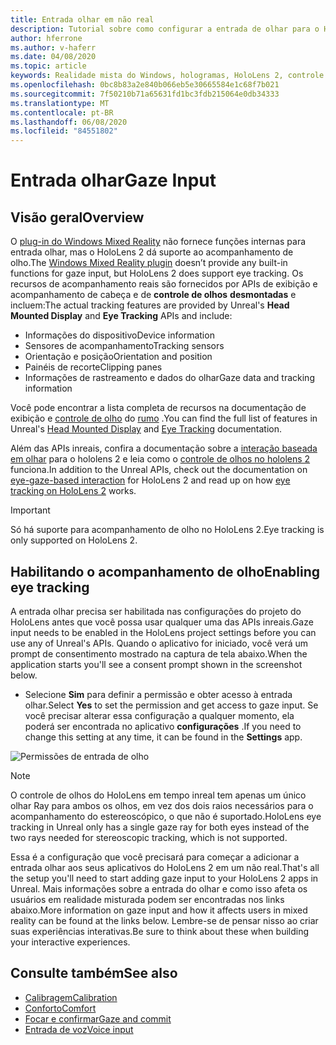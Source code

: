 ```yaml
---
title: Entrada olhar em não real
description: Tutorial sobre como configurar a entrada de olhar para o HoloLens e o mecanismo inreal
author: hferrone
ms.author: v-haferr
ms.date: 04/08/2020
ms.topic: article
keywords: Realidade mista do Windows, hologramas, HoloLens 2, controle de olho, entrada olhar, tela de montagem de cabeça, mecanismo inreal
ms.openlocfilehash: 0bc8b83a2e840b066eb5e30665584e1c68f7b021
ms.sourcegitcommit: 7f50210b71a65631fd1bc3fdb215064e0db34333
ms.translationtype: MT
ms.contentlocale: pt-BR
ms.lasthandoff: 06/08/2020
ms.locfileid: "84551802"
---
```

# <a name="gaze-input"></a><span data-ttu-id="a893b-104">Entrada olhar</span><span class="sxs-lookup"><span data-stu-id="a893b-104">Gaze Input</span></span>

## <a name="overview"></a><span data-ttu-id="a893b-105">Visão geral</span><span class="sxs-lookup"><span data-stu-id="a893b-105">Overview</span></span>

<span data-ttu-id="a893b-106">O [plug-in do Windows Mixed Reality](https://docs.unrealengine.com/Platforms/VR/WMR/index.html) não fornece funções internas para entrada olhar, mas o HoloLens 2 dá suporte ao acompanhamento de olho.</span><span class="sxs-lookup"><span data-stu-id="a893b-106">The [Windows Mixed Reality plugin](https://docs.unrealengine.com/Platforms/VR/WMR/index.html) doesn’t provide any built-in functions for gaze input, but HoloLens 2 does support eye tracking.</span></span> <span data-ttu-id="a893b-107">Os recursos de acompanhamento reais são fornecidos por APIs de exibição e acompanhamento de cabeça e de **controle de olhos** **desmontadas** e incluem:</span><span class="sxs-lookup"><span data-stu-id="a893b-107">The actual tracking features are provided by Unreal's **Head Mounted Display** and **Eye Tracking** APIs and include:</span></span>

- <span data-ttu-id="a893b-108">Informações do dispositivo</span><span class="sxs-lookup"><span data-stu-id="a893b-108">Device information</span></span>
- <span data-ttu-id="a893b-109">Sensores de acompanhamento</span><span class="sxs-lookup"><span data-stu-id="a893b-109">Tracking sensors</span></span>
- <span data-ttu-id="a893b-110">Orientação e posição</span><span class="sxs-lookup"><span data-stu-id="a893b-110">Orientation and position</span></span>
- <span data-ttu-id="a893b-111">Painéis de recorte</span><span class="sxs-lookup"><span data-stu-id="a893b-111">Clipping panes</span></span>
- <span data-ttu-id="a893b-112">Informações de rastreamento e dados do olhar</span><span class="sxs-lookup"><span data-stu-id="a893b-112">Gaze data and tracking information</span></span>

<span data-ttu-id="a893b-113">Você pode encontrar a lista completa de recursos na documentação de exibição e [controle de olho](https://docs.unrealengine.com/BlueprintAPI/EyeTracking/index.html) do [rumo](https://docs.unrealengine.com/BlueprintAPI/Input/HeadMountedDisplay/index.html) .</span><span class="sxs-lookup"><span data-stu-id="a893b-113">You can find the full list of features in Unreal's [Head Mounted Display](https://docs.unrealengine.com/BlueprintAPI/Input/HeadMountedDisplay/index.html) and [Eye Tracking](https://docs.unrealengine.com/BlueprintAPI/EyeTracking/index.html) documentation.</span></span>

<span data-ttu-id="a893b-114">Além das APIs inreais, confira a documentação sobre a [interação baseada em olhar](eye-gaze-interaction.md) para o hololens 2 e leia como o [controle de olhos no hololens 2](https://docs.microsoft.com/windows/mixed-reality/eye-tracking) funciona.</span><span class="sxs-lookup"><span data-stu-id="a893b-114">In addition to the Unreal APIs, check out the documentation on [eye-gaze-based interaction](eye-gaze-interaction.md) for HoloLens 2 and read up on how [eye tracking on HoloLens 2](https://docs.microsoft.com/windows/mixed-reality/eye-tracking) works.</span></span>

> [!IMPORTANT]
> <span data-ttu-id="a893b-115">Só há suporte para acompanhamento de olho no HoloLens 2.</span><span class="sxs-lookup"><span data-stu-id="a893b-115">Eye tracking is only supported on HoloLens 2.</span></span>

## <a name="enabling-eye-tracking"></a><span data-ttu-id="a893b-116">Habilitando o acompanhamento de olho</span><span class="sxs-lookup"><span data-stu-id="a893b-116">Enabling eye tracking</span></span>
<span data-ttu-id="a893b-117">A entrada olhar precisa ser habilitada nas configurações do projeto do HoloLens antes que você possa usar qualquer uma das APIs inreais.</span><span class="sxs-lookup"><span data-stu-id="a893b-117">Gaze input needs to be enabled in the HoloLens project settings before you can use any of Unreal's APIs.</span></span> <span data-ttu-id="a893b-118">Quando o aplicativo for iniciado, você verá um prompt de consentimento mostrado na captura de tela abaixo.</span><span class="sxs-lookup"><span data-stu-id="a893b-118">When the application starts you'll see a consent prompt shown in the screenshot below.</span></span>

- <span data-ttu-id="a893b-119">Selecione **Sim** para definir a permissão e obter acesso à entrada olhar.</span><span class="sxs-lookup"><span data-stu-id="a893b-119">Select **Yes** to set the permission and get access to gaze input.</span></span> <span data-ttu-id="a893b-120">Se você precisar alterar essa configuração a qualquer momento, ela poderá ser encontrada no aplicativo **configurações** .</span><span class="sxs-lookup"><span data-stu-id="a893b-120">If you need to change this setting at any time, it can be found in the **Settings** app.</span></span>

![Permissões de entrada de olho](images/unreal/eye-input-permissions.png)

> [!NOTE] 
> <span data-ttu-id="a893b-122">O controle de olhos do HoloLens em tempo inreal tem apenas um único olhar Ray para ambos os olhos, em vez dos dois raios necessários para o acompanhamento do estereoscópico, o que não é suportado.</span><span class="sxs-lookup"><span data-stu-id="a893b-122">HoloLens eye tracking in Unreal only has a single gaze ray for both eyes instead of the two rays needed for stereoscopic tracking, which is not supported.</span></span>

<span data-ttu-id="a893b-123">Essa é a configuração que você precisará para começar a adicionar a entrada olhar aos seus aplicativos do HoloLens 2 em um não real.</span><span class="sxs-lookup"><span data-stu-id="a893b-123">That's all the setup you'll need to start adding gaze input to your HoloLens 2 apps in Unreal.</span></span> <span data-ttu-id="a893b-124">Mais informações sobre a entrada do olhar e como isso afeta os usuários em realidade misturada podem ser encontradas nos links abaixo.</span><span class="sxs-lookup"><span data-stu-id="a893b-124">More information on gaze input and how it affects users in mixed reality can be found at the links below.</span></span> <span data-ttu-id="a893b-125">Lembre-se de pensar nisso ao criar suas experiências interativas.</span><span class="sxs-lookup"><span data-stu-id="a893b-125">Be sure to think about these when building your interactive experiences.</span></span>

## <a name="see-also"></a><span data-ttu-id="a893b-126">Consulte também</span><span class="sxs-lookup"><span data-stu-id="a893b-126">See also</span></span>
* [<span data-ttu-id="a893b-127">Calibragem</span><span class="sxs-lookup"><span data-stu-id="a893b-127">Calibration</span></span>](calibration.md)
* [<span data-ttu-id="a893b-128">Conforto</span><span class="sxs-lookup"><span data-stu-id="a893b-128">Comfort</span></span>](comfort.md)
* [<span data-ttu-id="a893b-129">Focar e confirmar</span><span class="sxs-lookup"><span data-stu-id="a893b-129">Gaze and commit</span></span>](gaze-and-commit.md)
* [<span data-ttu-id="a893b-130">Entrada de voz</span><span class="sxs-lookup"><span data-stu-id="a893b-130">Voice input</span></span>](voice-design.md)
